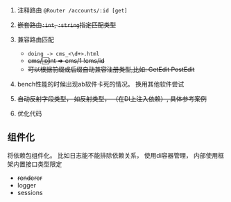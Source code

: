 1. 注释路由 `@Router /accounts/:id [get]`
2. ~~嵌套路由`:int`, `:string`指定匹配类型~~
3. 兼容路由匹配
    -  `doing -> cms_<\d+>.html` 
    - ~~cms/:id:int => cms/1 !cms/id~~
    - ~~可以根据前缀或后缀自动兼容注册类型,比如: GetEdit PostEdit~~
    
4. bench性能的时候出现ab软件卡死的情况。 换用其他软件尝试
5. ~~自动反射字段类型， 如反射类型， （在DI上注入依赖）, 具体参考案例~~
6. 优化代码
## 组件化 ##
将依赖包组件化。 比如日志能不能排除依赖关系， 使用di容器管理，  内部使用框架内置接口类型限定
 - ~~renderer~~
 - logger 
 - sessions
 
